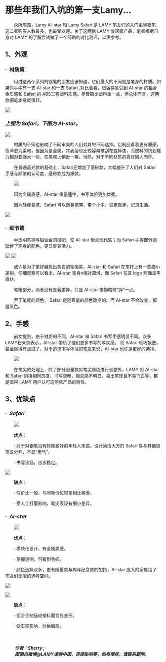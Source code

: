 # **那些年我们入坑的第一支Lamy...**

  &emsp;&emsp;众所周知，Lamy Al-star 和 Lamy Safari 是 LAMY 笔友们的入门系列钢笔，这二者购买人数最多，也最受欢迎。关于这两款 LAMY 骨灰级产品，笔者根据自身对 LAMY 的了解尝试做了一个简略的对比测评，以供参考。

## 1、外观

### **·&ensp;材质篇**
  &emsp;&emsp;用过这两个系列的钢笔的朋友应该知道，它们最大的不同就是笔身的材质。如果你手中有一支 Al-star 和一支 Safari ,对比着看，很容易感受到 Al-star 的铝合金质感和 Safari 的 ABS工程塑料质感。尽管铝比塑料重一点，但总体而言，这两款钢笔本身就很轻。
 
  ![](images/41.jpg)
### *上图为 Safari，下图为 Al-star。*
  ![](images/47.jpg)

  &emsp;&emsp;材质的不同也影响了不同审美的人们对其的不同选择。铝制品看着更有质感，色泽更为柔和，但因为是金属，其表层也比较容易被刮花或掉漆，而塑料的抗划能力相对要强大一些，在美观上稍逊一筹。当然，对于不同材质的喜好因人而异。

  &emsp;&emsp;在普通高光款的基础上，Safari还增加了磨砂款，大幅提升了人们对 Safari 手感与颜值的认可度，磨砂款成为爆款。

  &emsp;&emsp;![](images/10.jpg)

  &emsp;&emsp;因为金属质感，Al-star 重量适中，书写体验更加优秀。

  &emsp;&emsp;因为轻便易携，Safari 可以随身携带，带个小本，说走就走，记录生活。

  ![](images/43.jpg)

### **·&ensp;细节篇**

  &emsp;&emsp;半透明笔握与铝合金的搭配，使 Al-star 极具现代感；而 Safari 手握部分则延续了笔身的配色，更显青春活力。

  ![](images/7.jpg)
  ![](images/6.jpg)

  &emsp;&emsp;或许是为了更好展现出各自的轮廓美，Al-star 和 Safari 在笔杆上有一些细小差别。仔细观察可以看出，Al-star 笔身x相对圆滑，而 Safari 在其 logo 两面呈平直状。
  
  &emsp;&emsp;笔帽部分，两者没有显著差异，只是 Al-star 笔帽略微“胖”一点。
  
  &emsp;&emsp;至于笔尾的颜色， Safari 是随着笔的颜色改变的。而 Al-star 不会改变，都是黑色。

## 2、手感

  &emsp;&emsp;前文提到，由于材质的不同，Al-star 和 Safari 书写手感明显不同。众多LAMY粉亲测表示，Al-star 带给了他们更多书写的厚实感， 而 Safari 轻巧飘逸，甚至飘得有点过了，对于追求书写体验的笔友来说，Al-star 也许是更好的选择。

  &emsp;&emsp;![](images/13.jpg)

  &emsp;&emsp;在笔尖的处理上，除了部分限量款对笔尖颜色进行调整外，LAMY 对 Al-star 和 Safari 则持相同态度。书写流畅，阻尼感不明显，易出笔锋且不易飞白等，都是值得 LAMY 用户认可这两款产品的特性。

## 3、优缺点

### *·&ensp;Safari*

  &emsp;&emsp;![](images/52.jpg)

  &emsp;&emsp;**优点**：
  
  &emsp;&emsp;· 对于对钢笔没有特殊爱好的年轻人来说，设计简洁大方的 Safari 易与其他钢笔区分开，不显“老气”。

  &emsp;&emsp;· 书写流畅，出水稳定。
  
  ![](images/3.jpg)

  &emsp;&emsp;**缺点**：

  &emsp;&emsp;· 性价比一般，与同等价位钢笔相比稍逊。

  &emsp;&emsp;· 受人工打磨影响，笔尖表现有细小差异。

### *·&ensp;Al-star*

  &emsp;&emsp;![](images/54.jpg)

  &emsp;&emsp;**优点**：

  &emsp;&emsp;· 模块化设计，有金属质感。

  &emsp;&emsp;· 笔握透明，可看到毛细。

  &emsp;&emsp;· 颜色选择众多，更有限量款与周年纪念款的加持，Al-star 庞大的家族给了笔友们无限的选择空间。
  
  ![](images/44.jpg)

  ![](images/51.jpg)

  &emsp;&emsp;**缺点**：

  &emsp;&emsp;· 铝合金制品较塑料而言易变形。

  &emsp;&emsp;· 受汇率影响，价格偏高。

</br>

##### &emsp;&emsp; 作者：Sherry ;   </br>&emsp;&emsp; 图源自微博@LAMY凌美中国、百度贴吧等，如有侵权，请联系删除。
